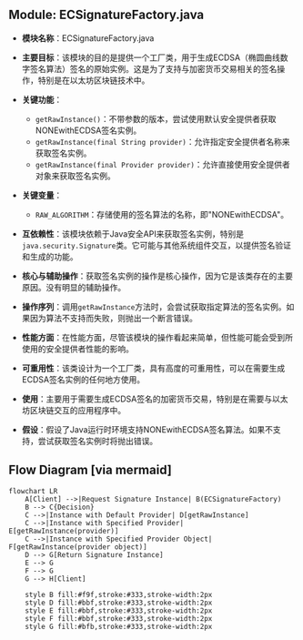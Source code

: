 ## Module: ECSignatureFactory.java
- **模块名称**：ECSignatureFactory.java

- **主要目标**：该模块的目的是提供一个工厂类，用于生成ECDSA（椭圆曲线数字签名算法）签名的原始实例。这是为了支持与加密货币交易相关的签名操作，特别是在以太坊区块链技术中。

- **关键功能**：
  - `getRawInstance()`：不带参数的版本，尝试使用默认安全提供者获取NONEwithECDSA签名实例。
  - `getRawInstance(final String provider)`：允许指定安全提供者名称来获取签名实例。
  - `getRawInstance(final Provider provider)`：允许直接使用安全提供者对象来获取签名实例。

- **关键变量**：
  - `RAW_ALGORITHM`：存储使用的签名算法的名称，即"NONEwithECDSA"。

- **互依赖性**：该模块依赖于Java安全API来获取签名实例，特别是`java.security.Signature`类。它可能与其他系统组件交互，以提供签名验证和生成的功能。

- **核心与辅助操作**：获取签名实例的操作是核心操作，因为它是该类存在的主要原因。没有明显的辅助操作。

- **操作序列**：调用`getRawInstance`方法时，会尝试获取指定算法的签名实例。如果因为算法不支持而失败，则抛出一个断言错误。

- **性能方面**：在性能方面，尽管该模块的操作看起来简单，但性能可能会受到所使用的安全提供者性能的影响。

- **可重用性**：该类设计为一个工厂类，具有高度的可重用性，可以在需要生成ECDSA签名实例的任何地方使用。

- **使用**：主要用于需要生成ECDSA签名的加密货币交易，特别是在需要与以太坊区块链交互的应用程序中。

- **假设**：假设了Java运行时环境支持NONEwithECDSA签名算法。如果不支持，尝试获取签名实例时将抛出错误。
## Flow Diagram [via mermaid]
```mermaid
flowchart LR
    A[Client] -->|Request Signature Instance| B(ECSignatureFactory)
    B --> C{Decision}
    C -->|Instance with Default Provider| D[getRawInstance]
    C -->|Instance with Specified Provider| E[getRawInstance(provider)]
    C -->|Instance with Specified Provider Object| F[getRawInstance(provider object)]
    D --> G[Return Signature Instance]
    E --> G
    F --> G
    G --> H[Client]

    style B fill:#f9f,stroke:#333,stroke-width:2px
    style D fill:#bbf,stroke:#333,stroke-width:2px
    style E fill:#bbf,stroke:#333,stroke-width:2px
    style F fill:#bbf,stroke:#333,stroke-width:2px
    style G fill:#bfb,stroke:#333,stroke-width:2px
```
